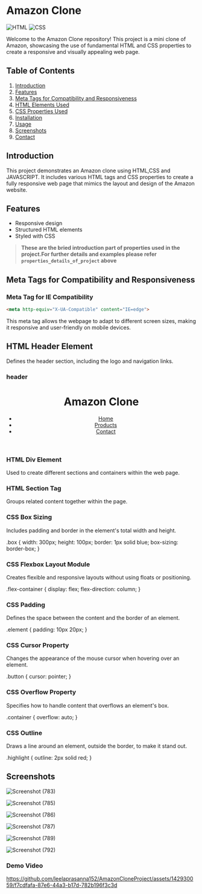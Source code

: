 # Amazon Clone

![HTML](https://img.shields.io/badge/HTML-5-orange)
![CSS](https://img.shields.io/badge/CSS-3-blue)

Welcome to the Amazon Clone repository! This project is a mini clone of Amazon, showcasing the use of fundamental HTML and CSS properties to create a responsive and visually appealing web page.

## Table of Contents

1. [Introduction](#introduction)
2. [Features](#features)
3. [Meta Tags for Compatibility and Responsiveness](#meta-tags-for-compatibility-and-responsiveness)
4. [HTML Elements Used](#html-elements-used)
5. [CSS Properties Used](#css-properties-used)
6. [Installation](#installation)
7. [Usage](#usage)
8. [Screenshots](#screenshots)
9. [Contact](#contact)

## Introduction

This project demonstrates an Amazon clone using HTML,CSS and JAVASCRIPT. It includes various HTML tags and CSS properties to create a fully responsive web page that mimics the layout and design of the Amazon website.

## Features

- Responsive design
- Structured HTML elements
- Styled with CSS

> **These are the bried introduction part of properties used in the project.For further details and examples please refer `properties_details_of_project` above**

## Meta Tags for Compatibility and Responsiveness

### Meta Tag for IE Compatibility
```html
<meta http-equiv="X-UA-Compatible" content="IE=edge">
```
This meta tag allows the webpage to adapt to different screen sizes, making it responsive and user-friendly on mobile devices.

## HTML Header Element
Defines the header section, including the logo and navigation links.

### header
<header>
  <h1>Amazon Clone</h1>
  <nav>
    <ul>
      <li><a href="#home">Home</a></li>
      <li><a href="#products">Products</a></li>
      <li><a href="#contact">Contact</a></li>
    </ul>
  </nav>
</header>


### HTML Div Element
Used to create different sections and containers within the web page.

<div class="container">
  <!-- Content here -->
</div>

### HTML Section Tag
Groups related content together within the page.

<section class="products">
  <!-- Products here -->
</section>

### CSS Box Sizing
Includes padding and border in the element's total width and height.

.box {
  width: 300px;
  height: 100px;
  border: 1px solid blue;
  box-sizing: border-box;
}

### CSS Flexbox Layout Module
Creates flexible and responsive layouts without using floats or positioning.

.flex-container {
  display: flex;
  flex-direction: column;
}

### CSS Padding
Defines the space between the content and the border of an element.

.element {
  padding: 10px 20px;
}

### CSS Cursor Property
Changes the appearance of the mouse cursor when hovering over an element.

.button {
  cursor: pointer;
}

### CSS Overflow Property
Specifies how to handle content that overflows an element's box.

.container {
  overflow: auto;
}

### CSS Outline
Draws a line around an element, outside the border, to make it stand out.

.highlight {
  outline: 2px solid red;
}


## Screenshots


![Screenshot (783)](https://github.com/leelaprasanna152/AmazonCloneProject/assets/142930059/7a72857c-d0a9-4a8d-af82-e1f49d72373e)

![Screenshot (785)](https://github.com/leelaprasanna152/AmazonCloneProject/assets/142930059/25a46927-d79f-4494-b383-81c63821f64f)

![Screenshot (786)](https://github.com/leelaprasanna152/AmazonCloneProject/assets/142930059/349ebd44-6f59-4a36-9015-a93a653f9f4c)

![Screenshot (787)](https://github.com/leelaprasanna152/AmazonCloneProject/assets/142930059/9e9a0586-3203-4571-9b17-5986f58e68b2)

![Screenshot (789)](https://github.com/leelaprasanna152/AmazonCloneProject/assets/142930059/b8599493-4b85-420b-a235-983b58409682)

![Screenshot (792)](https://github.com/leelaprasanna152/AmazonCloneProject/assets/142930059/f950d073-4564-4ef3-80be-acfd02c0b181)

### Demo Video

https://github.com/leelaprasanna152/AmazonCloneProject/assets/142930059/f7cdfafa-87e6-44a3-b17d-782b196f3c3d
